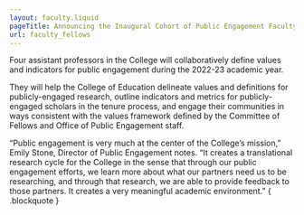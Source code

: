 ```yaml
---
layout: faculty.liquid
pageTitle: Announcing the Inaugural Cohort of Public Engagement Faculty Fellows
url: faculty_fellows
---
```

Four assistant professors in the College will collaboratively define values and indicators for public  engagement during the 2022-23 academic year.

They will help the College of Education delineate values and definitions for publicly-engaged research,  outline indicators and metrics for publicly-engaged scholars in the tenure process, and engage their communities in ways consistent with the values framework defined by the Committee of Fellows and  Office of Public Engagement staff.

“Public engagement is very much at the center of the College’s mission,” Emily Stone, Director of Public Engagement notes. “It creates a translational research cycle for the College in the sense that through our public engagement efforts, we learn more about what our partners need us to be researching, and through that research, we are able to provide feedback to those partners. It creates a very meaningful academic environment.” { .blockquote }
